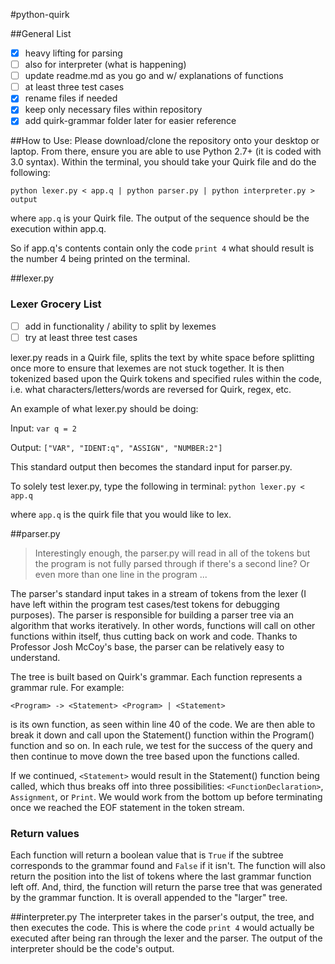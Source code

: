 #python-quirk

##General List
- [x] heavy lifting for parsing
- [ ] also for interpreter (what is happening)
- [ ] update readme.md as you go and w/ explanations of functions
- [ ] at least three test cases
- [x] rename files if needed
- [x] keep only necessary files within repository
- [x] add quirk-grammar folder later for easier reference

##How to Use:
Please download/clone the repository onto your desktop or laptop. From there, ensure you
are able to use Python 2.7+ (it is coded with 3.0 syntax). Within the terminal, you should
take your Quirk file and do the following:

`python lexer.py < app.q | python parser.py | python interpreter.py > output`

where `app.q` is your Quirk file. The output of the sequence should be the execution within app.q.

So if app.q's contents contain only the code `print 4` what should result is the number 4 being printed
on the terminal.

##lexer.py
### Lexer Grocery List
- [ ] add in functionality / ability to split by lexemes
- [ ] try at least three test cases

lexer.py reads in a Quirk file, splits the text by white space before splitting once
more to ensure that lexemes are not stuck together. It is then tokenized based upon the Quirk tokens and specified rules within the code, i.e. what characters/letters/words are reversed for Quirk, regex, etc.

An example of what lexer.py should be doing:

Input: `var q = 2`

Output: `["VAR", "IDENT:q", "ASSIGN", "NUMBER:2"]`

This standard output then becomes the standard input for parser.py.

To solely test lexer.py, type the following in terminal:
`python lexer.py < app.q`

where `app.q` is the quirk file that you would like to lex.

##parser.py
> Interestingly enough, the parser.py will read in all of the tokens but the program is not fully parsed through if there's a second line? Or even more than one line in the program ... 

The parser's standard input takes in a stream of tokens from the lexer (I have left within the program test cases/test tokens for debugging purposes). The parser is responsible for building a parser tree via an algorithm that works iteratively. In other words, functions will call on other functions within itself, thus cutting back on work and code. Thanks to Professor Josh McCoy's base, the parser can be relatively easy to understand.

The tree is built based on Quirk's grammar. Each function represents a grammar rule. For example:

`<Program> -> <Statement> <Program> | <Statement>`

is its own function, as seen within line 40 of the code. We are then able to break it down and call upon the Statement() function within the Program() function and so on. In each rule, we test for the success of the query and then continue to move down the tree based upon the functions called.

If we continued, `<Statement>` would result in the Statement() function being called, which thus breaks off into three possibilities: `<FunctionDeclaration>`, `Assignment`, or `Print`. We would work from the bottom up before terminating once we reached the EOF statement in the token stream.

### Return values
Each function will return a boolean value that is `True` if the subtree corresponds to the grammar found and `False` if it isn't. The function will also return the position into the list of tokens where the last grammar function left off. And, third, the function will return the parse tree that was generated by the grammar function. It is overall appended to the "larger" tree.


##interpreter.py
The interpreter takes in the parser's output, the tree, and then executes the code. This is where the code `print 4` would actually be executed after being ran through the lexer and the parser. The output of the interpreter should be the code's output.
